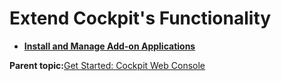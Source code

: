 <!--
SPDX-FileCopyrightText: 2023,2024 Oracle and/or its affiliates.
SPDX-License-Identifier: CC-BY-SA-4.0
-->
# Extend Cockpit's Functionality

-   **[Install and Manage Add-on Applications](../topics/manage_add_on_applications.md)**  


**Parent topic:**[Get Started: Cockpit Web Console](../topics/cockpit-install.md)

